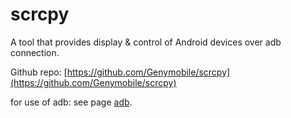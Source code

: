 # scrcpy

A tool that provides display & control of Android devices over adb connection.

Github repo: [https://github.com/Genymobile/scrcpy](https://github.com/Genymobile/scrcpy)

for use of adb: see page [adb](../tools/adb/README.md).
